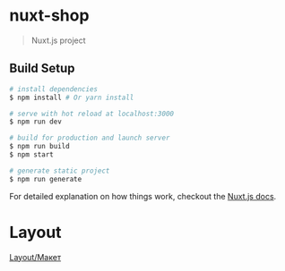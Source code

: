 # nuxt-shop

> Nuxt.js project

## Build Setup

```bash
# install dependencies
$ npm install # Or yarn install

# serve with hot reload at localhost:3000
$ npm run dev

# build for production and launch server
$ npm run build
$ npm start

# generate static project
$ npm run generate
```

For detailed explanation on how things work, checkout the [Nuxt.js docs](https://github.com/nuxt/nuxt.js).

# Layout

[Layout/Макет](https://www.figma.com/file/Qge5WlVtViDg9ibiB7jGIv/nuxt-shop)
